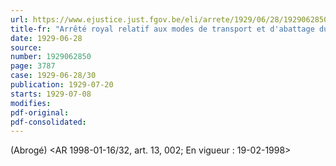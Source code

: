 ```yaml
---
url: https://www.ejustice.just.fgov.be/eli/arrete/1929/06/28/1929062850/justel
title-fr: "Arrêté royal relatif aux modes de transport et d'abattage du bétail et des bêtes de trait ou de monture. (NOTE : Consultation des versions antérieures à partir du 01-01-1987 et mis à jour au 19-02-1998)"
date: 1929-06-28
source:
number: 1929062850
page: 3787
case: 1929-06-28/30
publication: 1929-07-20
starts: 1929-07-08
modifies:
pdf-original:
pdf-consolidated:
---
```


(Abrogé) <AR 1998-01-16/32, art. 13, 002;  En vigueur :  19-02-1998>
